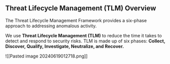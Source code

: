 
## Threat Lifecycle Management (TLM) Overview
The Threat Lifecycle Management Framework provides a six-phase approach to addressing anomalous activity.


We use **Threat Lifecycle Management (TLM)** to reduce the time it takes to detect and respond to security risks. TLM is made up of six phases: **Collect, Discover, Qualify, Investigate, Neutralize, and Recover.**


![[Pasted image 20240619012718.png]]

